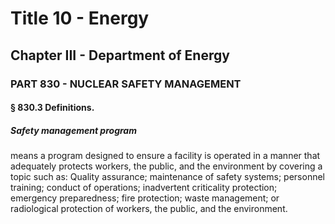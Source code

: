 
# Title 10 - Energy
## Chapter III - Department of Energy
### PART 830 - NUCLEAR SAFETY MANAGEMENT
#### § 830.3 Definitions.
##### Safety management program

means a program designed to ensure a facility is operated in a manner that adequately protects workers, the public, and the environment by covering a topic such as: Quality assurance; maintenance of safety systems; personnel training; conduct of operations; inadvertent criticality protection; emergency preparedness; fire protection; waste management; or radiological protection of workers, the public, and the environment.
